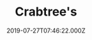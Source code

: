 ---
date: 2019-07-27T07:46:22.000Z
title: Crabtree's
latitude: 52.04401461201731
longitude: 0.9537815817276081
category: checkin
---